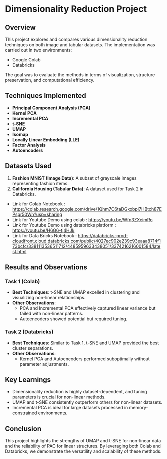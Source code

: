 # Dimensionality Reduction Project

## Overview
This project explores and compares various dimensionality reduction techniques on both image and tabular datasets. The implementation was carried out in two environments:
- Google Colab
- Databricks

The goal was to evaluate the methods in terms of visualization, structure preservation, and computational efficiency.

## Techniques Implemented
- **Principal Component Analysis (PCA)**
- **Kernel PCA**
- **Incremental PCA**
- **t-SNE**
- **UMAP**
- **Isomap**
- **Locally Linear Embedding (LLE)**
- **Factor Analysis**
- **Autoencoders**

## Datasets Used
1. **Fashion MNIST (Image Data)**: A subset of grayscale images representing fashion items.
2. **California Housing (Tabular Data)**: A dataset used for Task 2 in Databricks.


- Link for Colab Notebook : https://colab.research.google.com/drive/1Qhm7C6taDGxxbpI7HBtch87EPsgr50Wn?usp=sharing
- Link for Youtube Demo using colab : https://youtu.be/Wfn3ZXeimRo
- Link for Youtube Demo using databricks platform : https://youtu.be/H6G6-tj4HJk
- Link for Data Bricks Notebook : https://databricks-prod-cloudfront.cloud.databricks.com/public/4027ec902e239c93eaaa8714f173bcfc/3381113536511712/4485959633438051/3374216216001584/latest.html

## Results and Observations
### Task 1 (Colab)
- **Best Techniques**: t-SNE and UMAP excelled in clustering and visualizing non-linear relationships.
- **Other Observations**:
  - PCA and Incremental PCA effectively captured linear variance but failed with non-linear patterns.
  - Autoencoders showed potential but required tuning.

### Task 2 (Databricks)
- **Best Techniques**: Similar to Task 1, t-SNE and UMAP provided the best cluster separations.
- **Other Observations**:
  - Kernel PCA and Autoencoders performed suboptimally without parameter adjustments.

## Key Learnings
- Dimensionality reduction is highly dataset-dependent, and tuning parameters is crucial for non-linear methods.
- UMAP and t-SNE consistently outperform others for non-linear datasets.
- Incremental PCA is ideal for large datasets processed in memory-constrained environments.

## Conclusion
This project highlights the strengths of UMAP and t-SNE for non-linear data and the reliability of PAC for linear structures. By leveraging both Colab and Databricks, we demonstrate the versatility and scalability of these methods.
